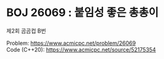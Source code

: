 # BOJ 26069 : 붙임성 좋은 총총이  
제2회 곰곰컵 B번  
  
Problem: https://www.acmicpc.net/problem/26069  
Code (C++20): https://www.acmicpc.net/source/52175354  
